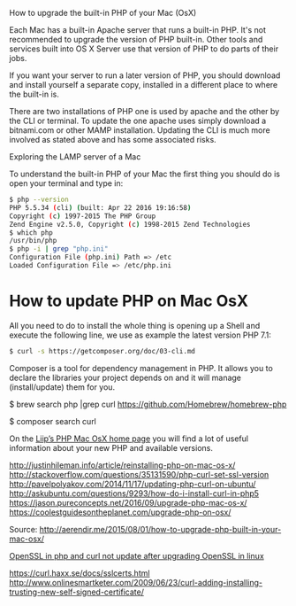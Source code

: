 How to upgrade the built-in PHP of your Mac (OsX)

Each Mac has a built-in Apache server that runs a built-in PHP. It's not recommended to upgrade the version of PHP built-in. Other tools and services built into OS X Server use that version of PHP to do parts of their jobs.

If you want your server to run a later version of PHP, you should download and install yourself a separate copy, installed in a different place to where the built-in is.

There are two installations of PHP one is used by apache and the other by the CLI or terminal. To update the one apache uses simply download a bitnami.com or other MAMP installation.  Updating the CLI is much more involved as stated above and has some associated risks.

Exploring the LAMP server of a Mac

To understand the built-in PHP of your Mac the first thing you should do is open your terminal and type in:

```bash
$ php --version
PHP 5.5.34 (cli) (built: Apr 22 2016 19:16:58) 
Copyright (c) 1997-2015 The PHP Group
Zend Engine v2.5.0, Copyright (c) 1998-2015 Zend Technologies
$ which php
/usr/bin/php
$ php -i | grep "php.ini"
Configuration File (php.ini) Path => /etc
Loaded Configuration File => /etc/php.ini
```

# How to update PHP on Mac OsX
All you need to do to install the whole thing is opening up a Shell and execute the following line, we use as example the latest version PHP 7.1:

```sh
$ curl -s https://getcomposer.org/doc/03-cli.md
```

Composer is a tool for dependency management in PHP. It allows you to declare the libraries your project depends on and it will manage (install/update) them for you.

$ brew search php |grep curl
https://github.com/Homebrew/homebrew-php

$ composer search curl

On the [Liip’s PHP Mac OsX home page](https://php-osx.liip.ch/) you will find a lot of useful information about your new PHP and available versions.

http://justinhileman.info/article/reinstalling-php-on-mac-os-x/
http://stackoverflow.com/questions/35131590/php-curl-set-ssl-version
http://pavelpolyakov.com/2014/11/17/updating-php-curl-on-ubuntu/
http://askubuntu.com/questions/9293/how-do-i-install-curl-in-php5
https://jason.pureconcepts.net/2016/09/upgrade-php-mac-os-x/
https://coolestguidesontheplanet.com/upgrade-php-on-osx/

Source: http://aerendir.me/2015/08/01/how-to-upgrade-php-built-in-your-mac-osx/

[OpenSSL in php and curl not update after upgrading OpenSSL in linux](http://stackoverflow.com/questions/40522227/openssl-in-php-and-curl-not-update-after-upgrading-openssl-in-linux)

https://curl.haxx.se/docs/sslcerts.html
http://www.onlinesmartketer.com/2009/06/23/curl-adding-installing-trusting-new-self-signed-certificate/
